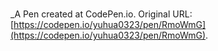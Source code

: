 # 
 _A Pen created at CodePen.io. Original URL: [https://codepen.io/yuhua0323/pen/RmoWmG](https://codepen.io/yuhua0323/pen/RmoWmG).

 